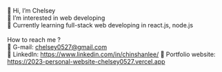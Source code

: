 👋 Hi, I’m Chelsey <br>
👀 I’m interested in web developing <br>
🌱 Currently learning full-stack web developing in react.js, node.js
<br>
<br>
How to reach me ? <br>
📩 G-mail: chelsey0527@gmail.com <br>
💼 LinkedIn: https://www.linkedin.com/in/chinshanlee/
🌟 Portfolio website: https://2023-personal-website-chelsey0527.vercel.app
                       

